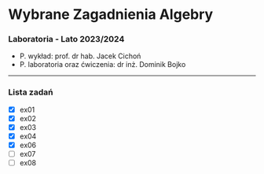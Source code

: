 # Wybrane Zagadnienia Algebry

### Laboratoria - Lato 2023/2024


- P. wykład: prof. dr hab. Jacek Cichoń
- P. laboratoria oraz ćwiczenia: dr inż. Dominik Bojko
---
### Lista zadań

- [x] ex01
- [x] ex02 
- [x] ex03 
- [x] ex04 
- [x] ex06
- [ ] ex07
- [ ] ex08
